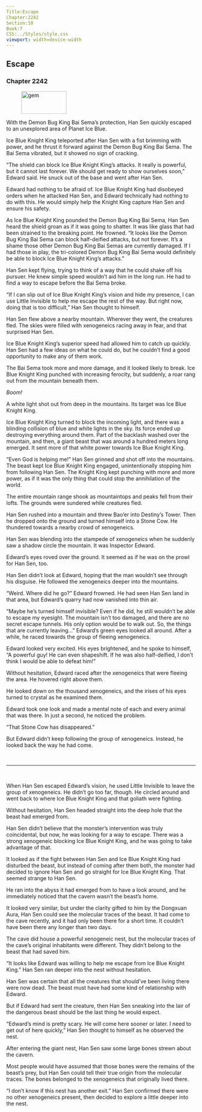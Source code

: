 ```yaml
---
Title:Escape 
Chapter:2242 
Section:10 
Book:7 
CSS:../Styles/style.css 
viewport: width=device-width
---
```

  
## Escape
### Chapter 2242
  
<figure>
	<img src="../Images/gem.gif" alt="gem" id="gem" width="120" height="60" />
</figure>
  

  
With the Demon Bug King Bai Sema’s protection, Han Sen quickly escaped to an unexplored area of Planet Ice Blue.

Ice Blue Knight King teleported after Han Sen with a fist brimming with power, and he thrust it forward against the Demon Bug King Bai Sema. The Bai Sema vibrated, but it showed no sign of cracking.

“The shield can block Ice Blue Knight King’s attacks. It really is powerful, but it cannot last forever. We should get ready to show ourselves soon,” Edward said. He snuck out of the base and went after Han Sen.

Edward had nothing to be afraid of. Ice Blue Knight King had disobeyed orders when he attacked Han Sen, and Edward technically had nothing to do with this. He would simply help the Knight King capture Han Sen and ensure his safety.

As Ice Blue Knight King pounded the Demon Bug King Bai Sema, Han Sen heard the shield groan as if it was going to shatter. It was like glass that had been strained to the breaking point. He frowned. “It looks like the Demon Bug King Bai Sema can block half-deified attacks, but not forever. It’s a shame those other Demon Bug King Bai Semas are currently damaged. If I had those in play, the tri-colored Demon Bug King Bai Sema would definitely be able to block Ice Blue Knight King’s attacks.”

Han Sen kept flying, trying to think of a way that he could shake off his pursuer. He knew simple speed wouldn’t aid him in the long run. He had to find a way to escape before the Bai Sema broke.

“If I can slip out of Ice Blue Knight King’s vision and hide my presence, I can use Little Invisible to help me escape the rest of the way. But right now, doing that is too difficult,” Han Sen thought to himself.

Han Sen flew above a nearby mountain. Wherever they went, the creatures fled. The skies were filled with xenogeneics racing away in fear, and that surprised Han Sen.

Ice Blue Knight King’s superior speed had allowed him to catch up quickly. Han Sen had a few ideas on what he could do, but he couldn’t find a good opportunity to make any of them work.

The Bai Sema took more and more damage, and it looked likely to break. Ice Blue Knight King punched with increasing ferocity, but suddenly, a roar rang out from the mountain beneath them.

*Boom!*

A white light shot out from deep in the mountains. Its target was Ice Blue Knight King.

Ice Blue Knight King turned to block the incoming light, and there was a blinding collision of blue and white lights in the sky. Its force ended up destroying everything around them. Part of the backlash washed over the mountain, and then, a giant beast that was around a hundred meters long emerged. It sent more of that white power towards Ice Blue Knight King.

“Even God is helping me!” Han Sen grinned and shot off into the mountains. The beast kept Ice Blue Knight King engaged, unintentionally stopping him from following Han Sen. The Knight King kept punching with more and more power, as if it was the only thing that could stop the annihilation of the world.

The entire mountain range shook as mountaintops and peaks fell from their lofts. The grounds were sundered while creatures fled.

Han Sen rushed into a mountain and threw Bao’er into Destiny’s Tower. Then he dropped onto the ground and turned himself into a Stone Cow. He thundered towards a nearby crowd of xenogeneics.

Han Sen was blending into the stampede of xenogeneics when he suddenly saw a shadow circle the mountain. It was Inspector Edward.

Edward’s eyes roved over the ground. It seemed as if he was on the prowl for Han Sen, too.

Han Sen didn’t look at Edward, hoping that the man wouldn’t see through his disguise. He followed the xenogeneics deeper into the mountains.

“Weird. Where did he go?” Edward frowned. He had seen Han Sen land in that area, but Edward’s quarry had now vanished into thin air.

“Maybe he’s turned himself invisible? Even if he did, he still wouldn’t be able to escape my eyesight. The mountain isn’t too damaged, and there are no secret escape tunnels. His only option would be to walk out. So, the things that are currently leaving…” Edward’s green eyes looked all around. After a while, he raced towards the group of fleeing xenogeneics.

Edward looked very excited. His eyes brightened, and he spoke to himself, “A powerful guy! He can even shapeshift. If he was also half-deified, I don’t think I would be able to defeat him!”

Without hesitation, Edward raced after the xenogeneics that were fleeing the area. He hovered right above them.

He looked down on the thousand xenogeneics, and the irises of his eyes turned to crystal as he examined them.

Edward took one look and made a mental note of each and every animal that was there. In just a second, he noticed the problem.

“That Stone Cow has disappeared.”

But Edward didn’t keep following the group of xenogeneics. Instead, he looked back the way he had come.

<br>

*****

<br>

When Han Sen escaped Edward’s vision, he used Little Invisible to leave the group of xenogeneics. He didn’t go too far, though. He circled around and went back to where Ice Blue Knight King and that goliath were fighting.

Without hesitation, Han Sen headed straight into the deep hole that the beast had emerged from.

Han Sen didn’t believe that the monster’s intervention was truly coincidental, but now, he was looking for a way to escape. There was a strong xenogeneic blocking Ice Blue Knight King, and he was going to take advantage of that.

It looked as if the fight between Han Sen and Ice Blue Knight King had disturbed the beast, but instead of coming after them both, the monster had decided to ignore Han Sen and go straight for Ice Blue Knight King. That seemed strange to Han Sen.

He ran into the abyss it had emerged from to have a look around, and he immediately noticed that the cavern wasn’t the beast’s home.

It looked very similar, but under the clarity gifted to him by the Dongxuan Aura, Han Sen could see the molecular traces of the beast. It had come to the cave recently, and it had only been there for a short time. It couldn’t have been there any longer than two days.

The cave did house a powerful xenogeneic nest, but the molecular traces of the cave’s original inhabitants were different. They didn’t belong to the beast that had saved him.

“It looks like Edward was willing to help me escape from Ice Blue Knight King.” Han Sen ran deeper into the nest without hesitation.

Han Sen was certain that all the creatures that should’ve been living there were now dead. The beast must have had some kind of relationship with Edward.

But if Edward had sent the creature, then Han Sen sneaking into the lair of the dangerous beast should be the last thing he would expect.

“Edward’s mind is pretty scary. He will come here sooner or later. I need to get out of here quickly,” Han Sen thought to himself as he observed the nest.

After entering the giant nest, Han Sen saw some large bones strewn about the cavern.

Most people would have assumed that those bones were the remains of the beast’s prey, but Han Sen could tell their true origin from the molecular traces. The bones belonged to the xenogeneics that originally lived there.

“I don’t know if this nest has another exit.” Han Sen confirmed there were no other xenogeneics present, then decided to explore a little deeper into the nest.